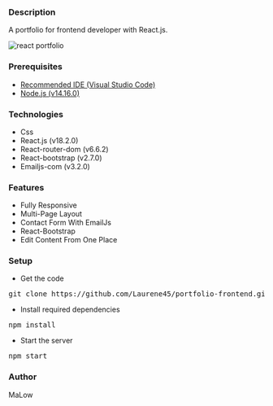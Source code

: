 ﻿### Description

A portfolio for frontend developer with React.js.

![react portfolio](https://github.com/Laurene45/portfolio-frontend/blob/main/maquette_figma/%E2%96%B6-PORTFOLIO-PORTFOLIO-DEV-FRONT.png?raw=true)


### Prerequisites

 - [Recommended IDE (Visual Studio
   Code)](https://code.visualstudio.com/)
 - [Node.js (v14.16.0)](https://nodejs.org/en/)
 

### Technologies

-   Css
-   React.js  (v18.2.0)
-   React-router-dom (v6.6.2)
-   React-bootstrap (v2.7.0)
-   Emailjs-com (v3.2.0)
 
### Features

- Fully Responsive
- Multi-Page Layout
- Contact Form With EmailJs
- React-Bootstrap
- Edit Content From One Place

### Setup

 - Get the code
<pre>git clone https://github.com/Laurene45/portfolio-frontend.git</pre>

 - Install required dependencies
<pre>npm install</pre>

 - Start the server
<pre>npm start</pre>

  
### Author

MaLow
